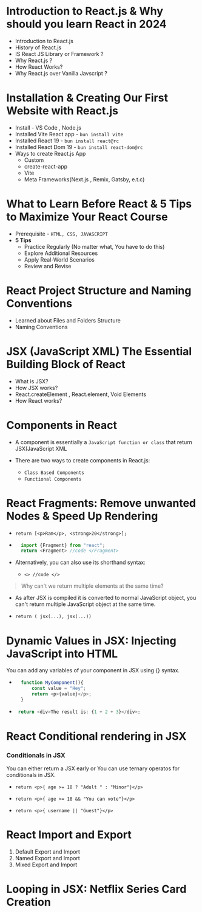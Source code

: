 # Introduction to React.js & Why should you learn React in 2024

- Introduction to React.js
-  History of React.js
- IS React JS Library or Framework ?
- Why React.js ?
- How React Works?
- Why React.js over Vanilla Javscript ?

# Installation & Creating Our First Website with React.js

- Install - VS Code , Node.js
- Installed Vite React app - `bun install vite`
- Installed React 19 - `bun install react@rc`
- Installed React Dom 19 - `bun install react-dom@rc`
- Ways to create React.js App
    - Custom 
    - create-react-app
    - Vite
    - Meta Frameworks(Next.js , Remix, Gatsby, e.t.c)
    
# What to Learn Before React & 5 Tips to Maximize Your React Course

- Prerequisite - `HTML, CSS, JAVASCRIPT`
- **5 Tips**
    - Practice Regularly (No matter what, You have to do this)
    - Explore Additional Resources 
    - Apply Real-World Scenarios
    - Review and Revise

# React Project Structure and Naming Conventions
- Learned about Files and Folders Structure
- Naming Conventions

# JSX (JavaScript XML) The Essential Building Block of React

- What is JSX?
- How JSX works?
- React.createElement , React.element, Void Elements
- How React works?

# Components in React 

- A component is essentially a `JavaScript function or class` that return JSX(JavaScript XML

- There are two ways to create components in React.js:
    - `Class Based Components`
    - `Functional Components`

# React Fragments: Remove unwanted Nodes & Speed Up Rendering

- `return [<p>Ram</p>, <strong>20</strong>]; `

- ```javascript
    import {Fragment} from "react";
    return <Fragment> //code </Fragment>
  ```
- Alternatively, you can also use its shorthand syntax:
    - `<> //code </>`

> Why can't we return multiple elements at the same time?

- As after JSX is compiled it is converted to normal JavaScript object, you can't return multiple JavaScript object at the same time.

- `return ( jsx(...), jsx(...))`

# Dynamic Values in JSX: Injecting JavaScript into HTML

You can add any variables of your component in JSX using {} syntax.
- ```javascript
    function MyComponent(){
        const value = "Hey";
        return <p>{value}</p>;
    }
    ```

-  ```javascript
    return <div>The result is: {1 + 2 + 3}</div>;
    ```

# React Conditional rendering in JSX 
### Conditionals in JSX
You can either return a JSX early or You can use ternary operatos for conditionals in JSX.

- `return <p>{ age >= 18 ? "Adult " : "Minor"}</p>`

- `return <p>{ age >= 18 && "You can vote"}</p>`

- `return <p>{ username || "Guest"}</p>`

# React Import and Export 

1. Default Export and Import 
2. Named Export and Import
3. Mixed Export and Import

# Looping in JSX: Netflix Series Card Creation
